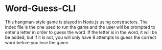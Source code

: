# Word-Guess-CLI
This hangman-style game is played in Node.js using constructors.  The index file is the one used to run the game and the user will be prompted to enter a letter in order to guess the word. If the letter is in the word, it will be be added; but if it is not, you will only have 8 attempts to guess the correct word before you lose the game. 

